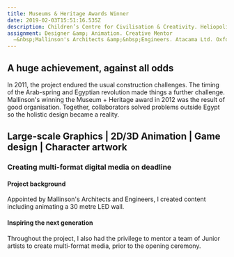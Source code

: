 ```yaml
---
title: Museums & Heritage Awards Winner
date: 2019-02-03T15:51:16.535Z
description: Children’s Centre for Civilisation & Creativity. Heliopolis, Egypt
assignment: Designer &amp; Animation. Creative Mentor
  –&nbsp;Mallinson's Architects &amp;&nbsp;Engineers. Atacama Ltd. Oxford 
---
```


<!--description: |-
  Winter&nbsp;2010 - Winter&nbsp;2011
  Museums&nbsp;&amp; Heritage Awards&nbsp;Winner
  Children’s Centre for Civilisation &amp; Creativity.<br />Heliopolis, Egypt
  Designer &amp; Animation Mentor
  –&nbsp;Mallinson's Architects &amp;&nbsp;Engineers. Oxford
-->

## A huge achievement, against all odds

In 2011, the project endured the usual construction challenges. The timing of the Arab-spring and Egyptian revolution made things a further challenge. Mallinson's winning the Museum + Heritage award in 2012 was the result of good organisation. Together, collaborators solved problems outside Egypt so the holistic design became a reality.

## Large-scale Graphics | 2D/3D Animation | Game design | Character artwork

### Creating multi-format digital media on deadline

#### Project background

Appointed by Mallinson's Architects and Engineers, I created content including animating a 30 metre LED wall.

#### Inspiring the next generation

Throughout the project, I also had the privilege to mentor a team of Junior artists to create multi-format media, prior to the opening ceremony.
